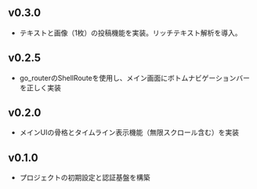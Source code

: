## v0.3.0

- テキストと画像（1枚）の投稿機能を実装。リッチテキスト解析を導入。

## v0.2.5

- go_routerのShellRouteを使用し、メイン画面にボトムナビゲーションバーを正しく実装

## v0.2.0

- メインUIの骨格とタイムライン表示機能（無限スクロール含む）を実装

## v0.1.0

- プロジェクトの初期設定と認証基盤を構築